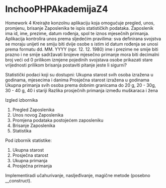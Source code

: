 # InchooPHPAkademijaZ4
Homework 4
Kreirajte konzolnu aplikaciju koja omogućuje pregled, unos, promjenu,
brisanje Zaposlenika te ispis statističkih podataka. Zaposlenik ima id, ime, prezime, datum rođenja, spol te iznos mjesečnih primanja.
Aplikacija kontrolira unos prema sljedećim pravilima:
sva definirana svojstva se moraju unijeti
ne smiju biti dvije osobe s istim id
datum rođenja se unosi prema formatu dd. MM. YYYY (npr. 12. 12. 1980)
ime i prezime ne smije biti prazno i ne smije sadržavati brojeve
mjesečno primanje mora biti decimalni broj veći od 0
prilikom izmjene pojedinih svojstava osobe prikazati stare vrijednosti
prilikom brisanja postaviti pitanje jeste li sigurni?

Statistički podaci koji su dostupni:
Ukupna starost svih osoba izražena u godinama, mjesecima i danima
Prosječna starost izražena u godinama
Ukupna primanja svih osoba prema dobnim granicama do 20 g, 20 - 30g, 30 - 40 g, 40 i stariji
Razlika prosječnih primanja između muškaraca i žena

Izgled izbornika
1. Pregled Zaposlenika
2. Unos novog Zaposlenika
3. Promjena podataka postojećem zaposleniku
4. Brisanje Zaposlenika
5. Statistika

Pod izbornik statistike:
1. Ukupna starost
2. Prosječna starost
3. Ukupna primanja
4. Prosječna primanja

Implementiradi učahurivanje, nasljeđivanje, magične metode (posebno __construct).
